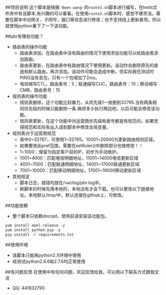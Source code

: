 
##项目说明
这个脚本是根据 ·`Owen wang`· 的`route3.sh`脚本进行编写，在tests文件夹中有该脚本,有兴趣的可以看看。在使用`route3.sh`脚本时，感觉不够灵活。需要在脚本中对网关，子网号，接口等信息进行修改；也不支持线上更新表项。所以就使用python重下了一下该功能。

##pbr有哪些功能？
* 路由表的操作功能
    * 路由表添加，在路由表中没有路由的情况下使用添加功能可以给路由表添加路由。
    * 路由表更新，在路由表中有路由情况下使用更新。该动作会删除原先的直连和默认路由，再次添加。该动作可能会造成中断，但实际我在测试时PING没有丢包，只有一个包增加了2ms。
    * 电信缩写CTL，路由表号：5；联通缩写CUC，路由表号：10；移动缩写CMB，路由表号：15
* 规则表的操作功能
    * 规则表删除，这个功能比较暴力，从优先级1一直删到32765.当有两条相同优先级的时候只能删除一条.麻烦多少执行两边吧。以后可能会修改该功能。
    * 规则表更新，在这个功能中对运营商优先级和表号都是有规范的。如果觉得规范和实际有出入请到脚本中修改全局变量。
* 规则表对于运营商规范
    * 表中0~32767，可使用1~32765。10001~20000为更新路由规则区域。
    * 如果要改此pref范围，需要在setRuler()中删除部分也做修改！！
    * 1~1000：保留为指定客户目的IP，初步为手动维护。
    * 1001~4000：匹配电信明细地址，11001~14000电信更新区域
    * 4001~7000：匹配联通明细地址，14001~17000联通更新区域
    * 7001~10000：匹配移动明细地址，17001~19000移动更新区域
* 其他规定
    * 脚本日志，报错均放在/var/log/pbr.log中。
    * 刷脚本的时候先用本地的，本地没有才会下载。也可以更改以下链接地址。本地默认/tmp/中，默认连接在github上，可修改。

##功能依赖
* 整个脚本只依赖docopt，使用前请安装该功能包。

``` python 
yum install epel-release -y
yum install python-pip -y 
pip install -r requirements.txt
```

##使用环境
* 该脚本只能再python2.X环境中使用
* 经测试python2.6.6和2.7.6均正常使用

##有问题反馈
在使用中有任何问题，欢迎反馈给我，可以用以下联系方式跟我交流
* QQ: 441632790

